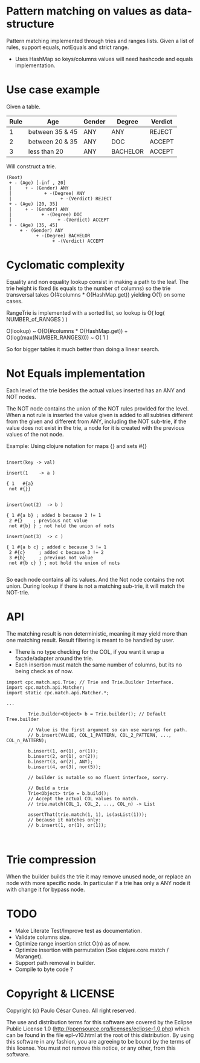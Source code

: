 Pattern matching on values as data-structure
============================================

Pattern matching implemented through tries and ranges lists.
Given a list of rules, support equals, notEquals and strict range.

* Uses HashMap so keys/columns values will need hashcode and equals implementation.

Use case example
================ 

Given a table.

|Rule| Age                   | Gender | Degree   | Verdict |
|----| ----------------------|--------| ---------|---------|
|1   |  between 35  &  45    | ANY    | ANY      |REJECT   |
|2   |  between 20  &  35    | ANY    | DOC      |ACCEPT   |
|3   |  less than 20         | ANY    | BACHELOR |ACCEPT   |

Will construct a trie.

```
(Root) 
 + - (Age) [-inf , 20]
 |     + - (Gender) ANY
 |            + -(Degree) ANY 
 |                  + -(Verdict) REJECT
 + - (Age) [20, 35]
 |     + - (Gender) ANY
 |           + -(Degree) DOC 
 |                 + -(Verdict) ACCEPT
 + - (Age) [35, 45]
     + - (Gender) ANY
           + -(Degree) BACHELOR 
                 + -(Verdict) ACCEPT
```

Cyclomatic complexity
=====================

Equality and non equality lookup consist in making a path to the leaf.
The trie height is fixed (is equals to the number of columns) so the trie transversal
takes O(#columns * O(HashMap.get)) yielding O(1) on some cases.
 
RangeTrie is implemented with a sorted list, so lookup is O( log( NUMBER_of_RANGES ) )

O(lookup) ~ O(O(#columns * O(HashMap.get)) + O(log(max(NUMBER_RANGES)))) ~ O( 1 )

So for bigger tables it much better than doing a linear search.
 
Not Equals implementation
=========================
Each level of the trie besides the actual values inserted has an ANY and NOT nodes.

The NOT node contains the union of the NOT rules provided for the level.
When a not rule is inserted the value given is added to all subtries different from the given 
and different from ANY,
including the NOT sub-trie, if the value does not exist in the trie,
 a node for it is created with the previous values of the not node.
 
 Example: Using clojure notation for maps {} and sets #{}
 ```
 
insert(key -> val)

insert(1    -> a )

{ 1   #{a}
  not #{}}


insert(not(2)  -> b )

{ 1 #{a b} ; added b because 2 != 1
  2 #{}    ; previous not value
  not #{b} } ; not hold the union of nots

insert(not(3)  -> c )

{ 1 #{a b c} ; added c because 3 != 1
  2 #{c}     ; added c because 3 != 2
  3 #{b}     ; previous not value
  not #{b c} } ; not hold the union of nots
  
 ```
 
So each node contains all its values. And the Not node contains the not union.
During lookup if there is not a matching sub-trie, it will match the NOT-trie. 
 
API
===

The matching result is non deterministic, meaning it may yield more than one matching result.
Result filtering is meant to be handled by user.

* There is no type checking for the COL, if you want it wrap a facade/adapter around the trie.
* Each insertion must match the same number of columns, but its no being check as of now. 

```
import cpc.match.api.Trie; // Trie and Trie.Builder Interface.
import cpc.match.api.Matcher;
import static cpc.match.api.Matcher.*;

...

        Trie.Builder<Object> b = Trie.builder(); // Default Tree.builder

        // Value is the first argument so can use varargs for path.
        // b.insert(VALUE, COL_1_PATTERN, COL_2_PATTERN, ..., COL_n_PATTERN);
        
        b.insert(1, or(1), or(1));
        b.insert(2, or(1), or(2));
        b.insert(3, or(2), ANY);
        b.insert(4, or(3), nor(5));
        
        // builder is mutable so no fluent interface, sorry.
        
        // Build a trie
        Trie<Object> trie = b.build();
        // Accept the actual COL values to match.
        // trie.match(COL_1, COL_2, ..., COL_n) -> List 
        
        assertThat(trie.match(1, 1), is(asList(1)));
        // because it matches only:
        // b.insert(1, or(1), or(1));
        
        
```


Trie compression
================

When the builder builds the trie it may remove unused node, or replace an node with more specific node.
In particular if a trie has only a ANY node it with change it for bypass node.


TODO
====

* Make Literate Test/Improve test as documentation.
* Validate columns size.
* Optimize range insertion strict O(n) as of now.
* Optimize insertion with permutation (See clojure.core.match / Maranget).
* Support path removal in builder.
* Compile to byte code ?



Copyright & LICENSE
===================

Copyright (c)  Paulo César Cuneo. All right reserved.

The use and distribution terms for this software are covered by the
Eclipse Public License 1.0 (http://opensource.org/licenses/eclipse-1.0.php)
which can be found in the file epl-v10.html at the root of this distribution.
By using this software in any fashion, you are agreeing to be bound by
the terms of this license.
You must not remove this notice, or any other, from this software.

 


  
  

